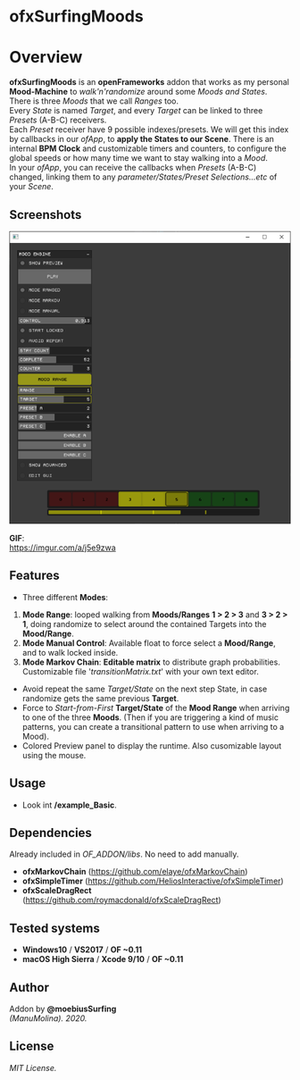 ofxSurfingMoods
=============================

# Overview
**ofxSurfingMoods** is an **openFrameworks** addon that works as my personal **Mood-Machine** to *walk'n'randomize* around some *Moods and States*.  
There is three *Moods* that we call *Ranges* too.  
Every *State* is named *Target*, and every *Target* can be linked to three *Presets* (A-B-C) receivers.  
Each *Preset* receiver have 9 possible indexes/presets. We will get this index by callbacks in our *ofApp*, to **apply the States to our Scene**.
There is an internal **BPM Clock** and customizable timers and counters, to configure the global speeds or how many time we want to stay walking into a *Mood*.  
In your *ofApp*, you can receive the callbacks when *Presets* (A-B-C) changed, linking them to any *parameter/States/Preset Selections...etc* of your *Scene*.

## Screenshots
![image](/readme_images/Capture1.PNG?raw=true "image")  

**GIF**:  
https://imgur.com/a/j5e9zwa

## Features
- Three different **Modes**:
1. **Mode Range**: looped walking from **Moods/Ranges** **1 > 2 > 3** and **3 > 2 > 1**, doing randomize to select around the contained Targets into the **Mood/Range**.
2. **Mode Manual Control**: Available float to force select a **Mood/Range**, and to walk locked inside.
3. **Mode Markov Chain**: **Editable matrix** to distribute graph probabilities. Customizable file '*transitionMatrix.txt*' with your own text editor. 
- Avoid repeat the same *Target/State* on the next step State, in case randomize gets the same previous **Target**.
- Force to *Start-from-First* **Target/State** of the **Mood Range** when arriving to one of the three **Moods**. (Then if you are triggering a kind of music patterns, you can create a transitional pattern to use when arriving to a Mood).
- Colored Preview panel to display the runtime. Also cusomizable layout using the mouse.

## Usage
 - Look int **/example_Basic**.

## Dependencies
Already included in *OF_ADDON/libs*. No need to add manually.
- **ofxMarkovChain** (https://github.com/elaye/ofxMarkovChain)
- **ofxSimpleTimer** (https://github.com/HeliosInteractive/ofxSimpleTimer)
- **ofxScaleDragRect** (https://github.com/roymacdonald/ofxScaleDragRect)

## Tested systems
- **Windows10** / **VS2017** / **OF ~0.11**
- **macOS High Sierra** / **Xcode 9/10** / **OF ~0.11**

## Author
Addon by **@moebiusSurfing**  
*(ManuMolina). 2020.*

## License
*MIT License.*